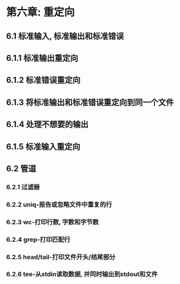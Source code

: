 # 第六章: 重定向 #

## 6.1 标准输入, 标准输出和标准错误 ##

## 6.1.1 标准输出重定向 ##

## 6.1.2 标准错误重定向 ##

## 6.1.3 将标准输出和标准错误重定向到同一个文件 ##

## 6.1.4 处理不想要的输出 ##

## 6.1.5 标准输入重定向 ##

## 6.2 管道 ##

### 6.2.1 过滤器 ###

### 6.2.2 uniq-报告或忽略文件中重复的行 ###

### 6.2.3 wc-打印行数, 字数和字节数 ###

### 6.2.4 grep-打印匹配行 ###

### 6.2.5 head/tail-打印文件开头/结尾部分 ###

### 6.2.6 tee-从stdin读取数据, 并同时输出到stdout和文件 ###
